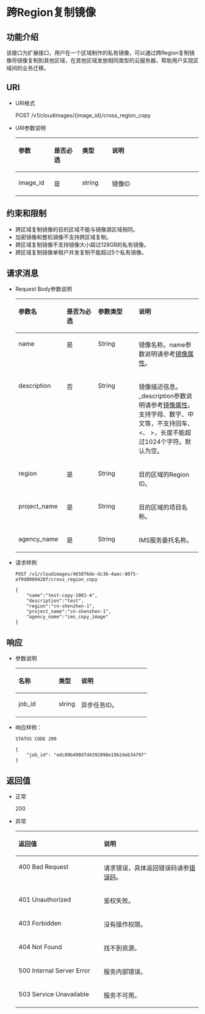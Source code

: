 # 跨Region复制镜像<a name="ZH-CN_TOPIC_0117857679"></a>

## 功能介绍<a name="section57853128105524"></a>

该接口为扩展接口，用户在一个区域制作的私有镜像，可以通过跨Region复制镜像将镜像复制到其他区域，在其他区域发放相同类型的云服务器，帮助用户实现区域间的业务迁移。

## URI<a name="section30564347105524"></a>

-   URI格式

    POST /v1/cloudimages/\{image\_id\}/cross\_region\_copy

-   URI参数说明

    <a name="table51065259105524"></a>
    <table><thead align="left"><tr id="row36742558105524"><th class="cellrowborder" valign="top" width="19.388061193880613%" id="mcps1.1.5.1.1"><p id="p23357191105524"><a name="p23357191105524"></a><a name="p23357191105524"></a>参数</p>
    </th>
    <th class="cellrowborder" valign="top" width="15.308469153084694%" id="mcps1.1.5.1.2"><p id="p12884280105524"><a name="p12884280105524"></a><a name="p12884280105524"></a>是否必选</p>
    </th>
    <th class="cellrowborder" valign="top" width="16.328367163283673%" id="mcps1.1.5.1.3"><p id="p36993754105524"><a name="p36993754105524"></a><a name="p36993754105524"></a>类型</p>
    </th>
    <th class="cellrowborder" valign="top" width="48.97510248975102%" id="mcps1.1.5.1.4"><p id="p43704084105524"><a name="p43704084105524"></a><a name="p43704084105524"></a>说明</p>
    </th>
    </tr>
    </thead>
    <tbody><tr id="row50369935105524"><td class="cellrowborder" valign="top" width="19.388061193880613%" headers="mcps1.1.5.1.1 "><p id="p53432947105524"><a name="p53432947105524"></a><a name="p53432947105524"></a>image_id</p>
    </td>
    <td class="cellrowborder" valign="top" width="15.308469153084694%" headers="mcps1.1.5.1.2 "><p id="p33101414105524"><a name="p33101414105524"></a><a name="p33101414105524"></a>是</p>
    </td>
    <td class="cellrowborder" valign="top" width="16.328367163283673%" headers="mcps1.1.5.1.3 "><p id="p63968915105524"><a name="p63968915105524"></a><a name="p63968915105524"></a>string</p>
    </td>
    <td class="cellrowborder" valign="top" width="48.97510248975102%" headers="mcps1.1.5.1.4 "><p id="p14099616105524"><a name="p14099616105524"></a><a name="p14099616105524"></a>镜像ID</p>
    </td>
    </tr>
    </tbody>
    </table>


## 约束和限制<a name="section5429524792654"></a>

-   跨区域复制镜像的目的区域不能与镜像源区域相同。
-   加密镜像和整机镜像不支持跨区域复制。
-   跨区域复制镜像不支持镜像大小超过128GB的私有镜像。
-   跨区域复制镜像单租户并发复制不能超过5个私有镜像。

## 请求消息<a name="section1218229105524"></a>

-   Request Body参数说明

    <a name="table6850073105524"></a>
    <table><thead align="left"><tr id="row3268825105524"><th class="cellrowborder" valign="top" width="26.26262626262626%" id="mcps1.1.5.1.1"><p id="p63448301105524"><a name="p63448301105524"></a><a name="p63448301105524"></a>参数名</p>
    </th>
    <th class="cellrowborder" valign="top" width="17.17171717171717%" id="mcps1.1.5.1.2"><p id="p39038757105524"><a name="p39038757105524"></a><a name="p39038757105524"></a>是否为必选</p>
    </th>
    <th class="cellrowborder" valign="top" width="22.222222222222225%" id="mcps1.1.5.1.3"><p id="p8022762105524"><a name="p8022762105524"></a><a name="p8022762105524"></a>参数类型</p>
    </th>
    <th class="cellrowborder" valign="top" width="34.34343434343434%" id="mcps1.1.5.1.4"><p id="p45863971105524"><a name="p45863971105524"></a><a name="p45863971105524"></a>说明</p>
    </th>
    </tr>
    </thead>
    <tbody><tr id="row23994169105524"><td class="cellrowborder" valign="top" width="26.26262626262626%" headers="mcps1.1.5.1.1 "><p id="p64479507105524"><a name="p64479507105524"></a><a name="p64479507105524"></a>name</p>
    </td>
    <td class="cellrowborder" valign="top" width="17.17171717171717%" headers="mcps1.1.5.1.2 "><p id="p55457561105524"><a name="p55457561105524"></a><a name="p55457561105524"></a>是</p>
    </td>
    <td class="cellrowborder" valign="top" width="22.222222222222225%" headers="mcps1.1.5.1.3 "><p id="p62877493105524"><a name="p62877493105524"></a><a name="p62877493105524"></a>String</p>
    </td>
    <td class="cellrowborder" valign="top" width="34.34343434343434%" headers="mcps1.1.5.1.4 "><p id="p34441981163338"><a name="p34441981163338"></a><a name="p34441981163338"></a>镜像名称。name参数说明请参考<a href="镜像属性.md#section61598810155254">镜像属性</a>。</p>
    </td>
    </tr>
    <tr id="row2338354105524"><td class="cellrowborder" valign="top" width="26.26262626262626%" headers="mcps1.1.5.1.1 "><p id="p55189008105524"><a name="p55189008105524"></a><a name="p55189008105524"></a>description</p>
    </td>
    <td class="cellrowborder" valign="top" width="17.17171717171717%" headers="mcps1.1.5.1.2 "><p id="p41124638105524"><a name="p41124638105524"></a><a name="p41124638105524"></a>否</p>
    </td>
    <td class="cellrowborder" valign="top" width="22.222222222222225%" headers="mcps1.1.5.1.3 "><p id="p42761348105524"><a name="p42761348105524"></a><a name="p42761348105524"></a>String</p>
    </td>
    <td class="cellrowborder" valign="top" width="34.34343434343434%" headers="mcps1.1.5.1.4 "><p id="p30451415163338"><a name="p30451415163338"></a><a name="p30451415163338"></a>镜像描述信息。_description参数说明请参考<a href="镜像属性.md#section61598810155254">镜像属性</a>。支持字母、数字、中文等，不支持回车、&lt;、 &gt;，长度不能超过1024个字符。默认为空。</p>
    </td>
    </tr>
    <tr id="row34510150105524"><td class="cellrowborder" valign="top" width="26.26262626262626%" headers="mcps1.1.5.1.1 "><p id="p15780919163016"><a name="p15780919163016"></a><a name="p15780919163016"></a>region</p>
    </td>
    <td class="cellrowborder" valign="top" width="17.17171717171717%" headers="mcps1.1.5.1.2 "><p id="p1780111910301"><a name="p1780111910301"></a><a name="p1780111910301"></a>是</p>
    </td>
    <td class="cellrowborder" valign="top" width="22.222222222222225%" headers="mcps1.1.5.1.3 "><p id="p97502019173014"><a name="p97502019173014"></a><a name="p97502019173014"></a>String</p>
    </td>
    <td class="cellrowborder" valign="top" width="34.34343434343434%" headers="mcps1.1.5.1.4 "><p id="p8750121923010"><a name="p8750121923010"></a><a name="p8750121923010"></a>目的区域的Region ID。</p>
    </td>
    </tr>
    <tr id="row1946811414302"><td class="cellrowborder" valign="top" width="26.26262626262626%" headers="mcps1.1.5.1.1 "><p id="p104684413011"><a name="p104684413011"></a><a name="p104684413011"></a>project_name</p>
    </td>
    <td class="cellrowborder" valign="top" width="17.17171717171717%" headers="mcps1.1.5.1.2 "><p id="p10468104153016"><a name="p10468104153016"></a><a name="p10468104153016"></a>是</p>
    </td>
    <td class="cellrowborder" valign="top" width="22.222222222222225%" headers="mcps1.1.5.1.3 "><p id="p84682420304"><a name="p84682420304"></a><a name="p84682420304"></a>String</p>
    </td>
    <td class="cellrowborder" valign="top" width="34.34343434343434%" headers="mcps1.1.5.1.4 "><p id="p6907525145317"><a name="p6907525145317"></a><a name="p6907525145317"></a>目的区域的项目名称。</p>
    </td>
    </tr>
    <tr id="row5607493992315"><td class="cellrowborder" valign="top" width="26.26262626262626%" headers="mcps1.1.5.1.1 "><p id="p4577620292315"><a name="p4577620292315"></a><a name="p4577620292315"></a>agency_name</p>
    </td>
    <td class="cellrowborder" valign="top" width="17.17171717171717%" headers="mcps1.1.5.1.2 "><p id="p1688490692315"><a name="p1688490692315"></a><a name="p1688490692315"></a>是</p>
    </td>
    <td class="cellrowborder" valign="top" width="22.222222222222225%" headers="mcps1.1.5.1.3 "><p id="p2550016392315"><a name="p2550016392315"></a><a name="p2550016392315"></a>String</p>
    </td>
    <td class="cellrowborder" valign="top" width="34.34343434343434%" headers="mcps1.1.5.1.4 "><p id="p5224729292315"><a name="p5224729292315"></a><a name="p5224729292315"></a>IMS服务委托名称。</p>
    </td>
    </tr>
    </tbody>
    </table>


-   请求样例

    ```
    POST /v1/cloudimages/465076de-dc36-4aec-80f5-ef9d8009428f/cross_region_copy
    ```

    ```
    {
        "name":"test-copy-1001-4",
        "description":"test",
        "region":"cn-shenzhen-1",
        "project_name":"cn-shenzhen-1",
        "agency_name":"ims_copy_image"
    }
    ```


## 响应<a name="section32485736105524"></a>

-   参数说明

    <a name="table1162152105524"></a>
    <table><thead align="left"><tr id="row45730117105524"><th class="cellrowborder" valign="top" width="30.486951304869514%" id="mcps1.1.4.1.1"><p id="p13151974105524"><a name="p13151974105524"></a><a name="p13151974105524"></a>名称</p>
    </th>
    <th class="cellrowborder" valign="top" width="17.078292170782923%" id="mcps1.1.4.1.2"><p id="p55216927105524"><a name="p55216927105524"></a><a name="p55216927105524"></a>类型</p>
    </th>
    <th class="cellrowborder" valign="top" width="52.434756524347556%" id="mcps1.1.4.1.3"><p id="p43386118105524"><a name="p43386118105524"></a><a name="p43386118105524"></a>说明</p>
    </th>
    </tr>
    </thead>
    <tbody><tr id="row24614698105524"><td class="cellrowborder" valign="top" width="30.486951304869514%" headers="mcps1.1.4.1.1 "><p id="p47633522105524"><a name="p47633522105524"></a><a name="p47633522105524"></a>job_id</p>
    </td>
    <td class="cellrowborder" valign="top" width="17.078292170782923%" headers="mcps1.1.4.1.2 "><p id="p64671376105524"><a name="p64671376105524"></a><a name="p64671376105524"></a>string</p>
    </td>
    <td class="cellrowborder" valign="top" width="52.434756524347556%" headers="mcps1.1.4.1.3 "><p id="p3890102105524"><a name="p3890102105524"></a><a name="p3890102105524"></a>异步任务ID。</p>
    </td>
    </tr>
    </tbody>
    </table>


-   响应样例：

    ```
    STATUS CODE 200
    ```

    ```
    {
        "job_id": "edc89b490d7d4392898e19b2deb34797"
    }
    ```


## 返回值<a name="section40084941"></a>

-   正常

    200

-   异常

    <a name="table1069408417333"></a>
    <table><thead align="left"><tr id="row4772021317333"><th class="cellrowborder" valign="top" width="46.54%" id="mcps1.1.3.1.1"><p id="p4013206717333"><a name="p4013206717333"></a><a name="p4013206717333"></a>返回值</p>
    </th>
    <th class="cellrowborder" valign="top" width="53.459999999999994%" id="mcps1.1.3.1.2"><p id="p2947196917333"><a name="p2947196917333"></a><a name="p2947196917333"></a>说明</p>
    </th>
    </tr>
    </thead>
    <tbody><tr id="row3841925517333"><td class="cellrowborder" valign="top" width="46.54%" headers="mcps1.1.3.1.1 "><p id="p2495195017333"><a name="p2495195017333"></a><a name="p2495195017333"></a>400 Bad Request</p>
    </td>
    <td class="cellrowborder" valign="top" width="53.459999999999994%" headers="mcps1.1.3.1.2 "><p id="p784206117333"><a name="p784206117333"></a><a name="p784206117333"></a>请求错误，具体返回错误码请参<a href="错误码.md">错误码</a>。</p>
    </td>
    </tr>
    <tr id="row3122722917333"><td class="cellrowborder" valign="top" width="46.54%" headers="mcps1.1.3.1.1 "><p id="p4637763817333"><a name="p4637763817333"></a><a name="p4637763817333"></a>401 Unauthorized</p>
    </td>
    <td class="cellrowborder" valign="top" width="53.459999999999994%" headers="mcps1.1.3.1.2 "><p id="p6560116717333"><a name="p6560116717333"></a><a name="p6560116717333"></a>鉴权失败。</p>
    </td>
    </tr>
    <tr id="row5353959117333"><td class="cellrowborder" valign="top" width="46.54%" headers="mcps1.1.3.1.1 "><p id="p4173958717333"><a name="p4173958717333"></a><a name="p4173958717333"></a>403 Forbidden</p>
    </td>
    <td class="cellrowborder" valign="top" width="53.459999999999994%" headers="mcps1.1.3.1.2 "><p id="p2546341217333"><a name="p2546341217333"></a><a name="p2546341217333"></a>没有操作权限。</p>
    </td>
    </tr>
    <tr id="row5197513192250"><td class="cellrowborder" valign="top" width="46.54%" headers="mcps1.1.3.1.1 "><p id="p21898657192252"><a name="p21898657192252"></a><a name="p21898657192252"></a>404 Not Found</p>
    </td>
    <td class="cellrowborder" valign="top" width="53.459999999999994%" headers="mcps1.1.3.1.2 "><p id="p28960832192252"><a name="p28960832192252"></a><a name="p28960832192252"></a>找不到资源。</p>
    </td>
    </tr>
    <tr id="row2784412417333"><td class="cellrowborder" valign="top" width="46.54%" headers="mcps1.1.3.1.1 "><p id="p4078159117333"><a name="p4078159117333"></a><a name="p4078159117333"></a>500 Internal Server Error</p>
    </td>
    <td class="cellrowborder" valign="top" width="53.459999999999994%" headers="mcps1.1.3.1.2 "><p id="p1497458717333"><a name="p1497458717333"></a><a name="p1497458717333"></a>服务内部错误。</p>
    </td>
    </tr>
    <tr id="row55355517333"><td class="cellrowborder" valign="top" width="46.54%" headers="mcps1.1.3.1.1 "><p id="p4483799017333"><a name="p4483799017333"></a><a name="p4483799017333"></a>503 Service Unavailable</p>
    </td>
    <td class="cellrowborder" valign="top" width="53.459999999999994%" headers="mcps1.1.3.1.2 "><p id="p799858217333"><a name="p799858217333"></a><a name="p799858217333"></a>服务不可用。</p>
    </td>
    </tr>
    </tbody>
    </table>


